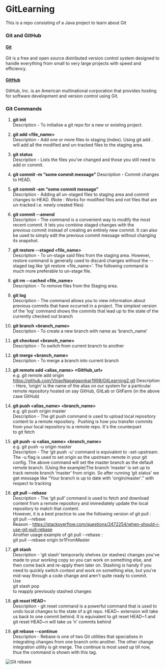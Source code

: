 # GitLearning
This is a repo consisting of a Java project to learn about Git 

### Git and GitHub

#### <u>Git</u>
Git is a free and open source distributed version control system designed to 
handle everything from small to very large projects with speed and efficiency.

#### <u>GitHub</u>
GitHub, Inc. is an American multinational corporation that provides hosting 
for software development and version control using Git.

### Git Commands

1. **git init**   
Description - To initialise a git repo for a new or existing project.

2. **git add <file_name>**  
Description - Add one or more files to staging (index). Using git add . will add all the modified 
and un-tracked files to the staging area.

3. **git status**  
Description - Lists the files you’ve changed and those you still need to add or commit.

4. **git commit -m “some commit message”** 
Description - Commit changes to HEAD.

5. **git commit -am “some commit message”**  
Description - Adding all un-staged files to staging area and commit changes to HEAD.
(Note : Works for modified files and not files that are un-tracked i.e. newly created files)

6. **git commit --amend**  
Description - The command is a convenient way to modify the most recent commit. It lets you combine 
staged changes with the previous commit instead of creating an entirely new commit. 
It can also be used to simply edit the previous commit message without changing its snapshot.

7. **git restore --staged <file_name>**   
Description - To un-stage said files from the staging area. However, restore command is generally used 
to discard changes without the --staged tag like ‘git restore <file_name>’. The following 
command is much more preferable to un-stage file.
    
8. **git rm --cached <file_name>**  
Description - To remove files from the Staging area.

9. **git log**  
Description - The command allows you to view information about previous commits that have occurred in a project. 
The simplest version of the ‘log’ command shows the commits that lead up to the state of the 
currently checked out branch

10. **git branch <branch_name>**  
Description - To create a new branch with name as ‘branch_name’

11. **git checkout <branch_name>**  
Description - To switch from current branch to another 

12. **git merge <branch_name>**  
Description - To merge a branch into current branch

13. **git remote add <alias_name> <GitHub_url>**  
e.g. git remote add origin https://github.com/VinayNagalgaonkar1998/GitLearning2.git
Description - Here, ‘origin’ is the name of the alias on our system for a particular remote repository hosted on 
say GitHub, GitLab or GitFarm (in the above case GitHub)

14. **git push <alias_name> <branch_name>**  
e.g. git push origin master   
Description - The git push command is used to upload local repository content to a remote repository. 
Pushing is how you transfer commits from your local repository to a remote repo. It's the 
counterpart to git fetch

15. **git push -u <alias_name> <branch_name>**  
e.g. git push -u origin master   
Description - The ‘git push -u’ command is equivalent to -set-upstream. The -u flag is used to set origin 
as the upstream remote in your git config. The above command will set the master branch as 
the default remote branch. (Using the example)The branch ‘master’ is set up to track remote 
branch ‘master’ from origin. So after running ‘git status’ we get message like 
“Your branch is up to date with 'origin/master'.” with respect to tracking

16. **git pull --rebase**  
Description - The ‘git pull’ command is used to fetch and download content from a remote repository and 
immediately update the local repository to match that content.   
However, it is a best practice to use the following version of git pull :  
git pull --rebase  
Reason - https://stackoverflow.com/questions/2472254/when-should-i-use-git-pull-rebase  
Another usage example of git pull --rebase :  
git pull --rebase origin br1FromMaster 

17. **git stash**  
Description - ‘git stash’ temporarily shelves (or stashes) changes you've made to your working copy so 
you can work on something else, and then come back and re-apply them later on. Stashing is handy 
if you need to quickly switch context and work on something else, but you're mid-way through a 
code change and aren't quite ready to commit.  
Use  
git stash pop  
to reapply previously stashed changes

18. **git reset HEAD~**  
Description - git reset command is a powerful command that is used to undo local changes to the state 
of a git repo. HEAD~ extension will take us back to one commit behind. It is equivalent to 
git reset HEAD~1 and git reset HEAD~n will take us ’n’ commits behind 

19. **git rebase --continue**  
Description - Rebase is one of two Git utilities that specialises in integrating changes from one 
branch onto another. The other change integration utility is git merge. The continue is most used up 
till now, thus the command is shown with this tag.

![Git rebase](https://drive.google.com/uc?id=1PlKgGESNMLEAiavBSoTS7GJhG4oaN0uz)